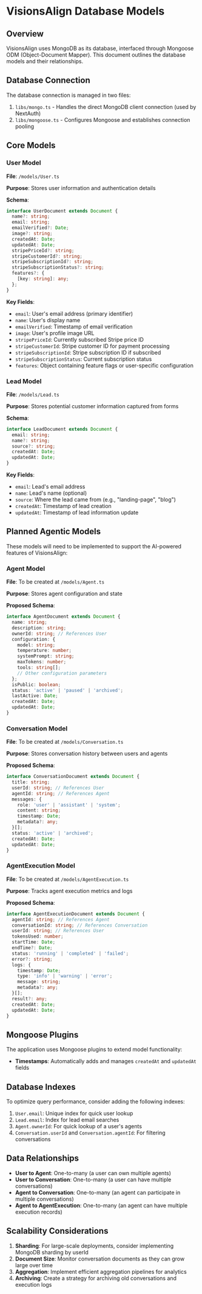 # VisionsAlign Database Models

## Overview

VisionsAlign uses MongoDB as its database, interfaced through Mongoose ODM (Object-Document Mapper). This document outlines the database models and their relationships.

## Database Connection

The database connection is managed in two files:

1. `libs/mongo.ts` - Handles the direct MongoDB client connection (used by NextAuth)
2. `libs/mongoose.ts` - Configures Mongoose and establishes connection pooling

## Core Models

### User Model

**File**: `/models/User.ts`

**Purpose**: Stores user information and authentication details

**Schema**:
```typescript
interface UserDocument extends Document {
  name?: string;
  email: string;
  emailVerified?: Date;
  image?: string;
  createdAt: Date;
  updatedAt: Date;
  stripePriceId?: string;
  stripeCustomerId?: string;
  stripeSubscriptionId?: string;
  stripeSubscriptionStatus?: string;
  features?: {
    [key: string]: any;
  };
}
```

**Key Fields**:
- `email`: User's email address (primary identifier)
- `name`: User's display name
- `emailVerified`: Timestamp of email verification
- `image`: User's profile image URL
- `stripePriceId`: Currently subscribed Stripe price ID
- `stripeCustomerId`: Stripe customer ID for payment processing
- `stripeSubscriptionId`: Stripe subscription ID if subscribed
- `stripeSubscriptionStatus`: Current subscription status
- `features`: Object containing feature flags or user-specific configuration

### Lead Model

**File**: `/models/Lead.ts`

**Purpose**: Stores potential customer information captured from forms

**Schema**:
```typescript
interface LeadDocument extends Document {
  email: string;
  name?: string;
  source?: string;
  createdAt: Date;
  updatedAt: Date;
}
```

**Key Fields**:
- `email`: Lead's email address
- `name`: Lead's name (optional)
- `source`: Where the lead came from (e.g., "landing-page", "blog")
- `createdAt`: Timestamp of lead creation
- `updatedAt`: Timestamp of lead information update

## Planned Agentic Models

These models will need to be implemented to support the AI-powered features of VisionsAlign:

### Agent Model

**File**: To be created at `/models/Agent.ts`

**Purpose**: Stores agent configuration and state

**Proposed Schema**:
```typescript
interface AgentDocument extends Document {
  name: string;
  description: string;
  ownerId: string; // References User
  configuration: {
    model: string;
    temperature: number;
    systemPrompt: string;
    maxTokens: number;
    tools: string[];
    // Other configuration parameters
  };
  isPublic: boolean;
  status: 'active' | 'paused' | 'archived';
  lastActive: Date;
  createdAt: Date;
  updatedAt: Date;
}
```

### Conversation Model

**File**: To be created at `/models/Conversation.ts`

**Purpose**: Stores conversation history between users and agents

**Proposed Schema**:
```typescript
interface ConversationDocument extends Document {
  title: string;
  userId: string; // References User
  agentId: string; // References Agent
  messages: {
    role: 'user' | 'assistant' | 'system';
    content: string;
    timestamp: Date;
    metadata?: any;
  }[];
  status: 'active' | 'archived';
  createdAt: Date;
  updatedAt: Date;
}
```

### AgentExecution Model

**File**: To be created at `/models/AgentExecution.ts`

**Purpose**: Tracks agent execution metrics and logs

**Proposed Schema**:
```typescript
interface AgentExecutionDocument extends Document {
  agentId: string; // References Agent
  conversationId: string; // References Conversation
  userId: string; // References User
  tokensUsed: number;
  startTime: Date;
  endTime?: Date;
  status: 'running' | 'completed' | 'failed';
  error?: string;
  logs: {
    timestamp: Date;
    type: 'info' | 'warning' | 'error';
    message: string;
    metadata?: any;
  }[];
  result?: any;
  createdAt: Date;
  updatedAt: Date;
}
```

## Mongoose Plugins

The application uses Mongoose plugins to extend model functionality:

- **Timestamps**: Automatically adds and manages `createdAt` and `updatedAt` fields

## Database Indexes

To optimize query performance, consider adding the following indexes:

1. `User.email`: Unique index for quick user lookup
2. `Lead.email`: Index for lead email searches
3. `Agent.ownerId`: For quick lookup of a user's agents
4. `Conversation.userId` and `Conversation.agentId`: For filtering conversations

## Data Relationships

- **User to Agent**: One-to-many (a user can own multiple agents)
- **User to Conversation**: One-to-many (a user can have multiple conversations)
- **Agent to Conversation**: One-to-many (an agent can participate in multiple conversations)
- **Agent to AgentExecution**: One-to-many (an agent can have multiple execution records)

## Scalability Considerations

1. **Sharding**: For large-scale deployments, consider implementing MongoDB sharding by userId
2. **Document Size**: Monitor conversation documents as they can grow large over time
3. **Aggregation**: Implement efficient aggregation pipelines for analytics
4. **Archiving**: Create a strategy for archiving old conversations and execution logs
